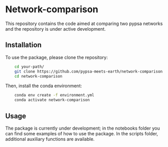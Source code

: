 # Network-comparison

This repository contains the code aimed at comparing two pypsa networks and the repository is under active development.

## Installation

To use the package, please clone the repository:
```bash
    cd your-path/
    git clone https://github.com/pypsa-meets-earth/network-comparison
    cd network-comparison
```

Then, install the conda environment:
```bash
    conda env create -f environment.yml
    conda activate network-comparison
```

## Usage

The package is currently under development; in the notebooks folder you can find some examples of how to use the package.
In the scripts folder, additional auxiliary functions are available.
